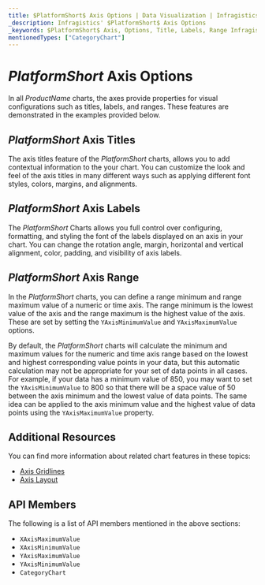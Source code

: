 ```yaml
---
title: $PlatformShort$ Axis Options | Data Visualization | Infragistics
_description: Infragistics' $PlatformShort$ Axis Options
_keywords: $PlatformShort$ Axis, Options, Title, Labels, Range Infragistics
mentionedTypes: ["CategoryChart"]
---
```


# $PlatformShort$ Axis Options

In all $ProductName$ charts, the axes provide properties for visual configurations such as titles, labels, and ranges. These features are demonstrated in the examples provided below.

## $PlatformShort$ Axis Titles

The axis titles feature of the $PlatformShort$ charts, allows you to add contextual information to the your chart. You can customize the look and feel of the axis titles in many different ways such as applying different font styles, colors, margins, and alignments.

<code-view style="height: 450px"
           data-demos-base-url="{environment:dvDemosBaseUrl}"
           iframe-src="{environment:dvDemosBaseUrl}/charts/category-chart-axis-titles"
           alt="$PlatformShort$ Axis Titles Example"
           github-src="charts/category-chart/axis-titles">
</code-view>

<div class="divider--half"></div>


## $PlatformShort$ Axis Labels

The $PlatformShort$ Charts allows you full control over configuring, formatting, and styling the font of the labels displayed on an axis in your chart. You can change the rotation angle, margin, horizontal and vertical alignment, color, padding, and visibility of axis labels.

<code-view style="height: 450px"
           data-demos-base-url="{environment:dvDemosBaseUrl}"
           iframe-src="{environment:dvDemosBaseUrl}/charts/category-chart-axis-labels"
           alt="$PlatformShort$ Axis Labels Example"
           github-src="charts/category-chart/axis-labels">
</code-view>

<div class="divider--half"></div>

## $PlatformShort$ Axis Range

In the $PlatformShort$ charts, you can define a range minimum and range maximum value of a numeric or time axis. The range minimum is the lowest value of the axis and the range maximum is the highest value of the axis. These are set by setting the `YAxisMinimumValue` and `YAxisMaximumValue` options.

By default, the $PlatformShort$ charts will calculate the minimum and maximum values for the numeric and time axis range based on the lowest and highest corresponding value points in your data, but this automatic calculation may not be appropriate for your set of data points in all cases. For example, if your data has a minimum value of 850, you may want to set the `YAxisMinimumValue` to 800 so that there will be a space value of 50 between the axis minimum and the lowest value of data points. The same idea can be applied to the axis minimum value and the highest value of data points using the `YAxisMaximumValue` property.

<code-view style="height: 450px"
           data-demos-base-url="{environment:dvDemosBaseUrl}"
           iframe-src="{environment:dvDemosBaseUrl}/charts/category-chart-axis-range"
           alt="$PlatformShort$ Axis Range Example"
           github-src="charts/category-chart/axis-range">
</code-view>

<div class="divider--half"></div>

<!--
## $PlatformShort$ Axis Scale

TODO add info/example of financial chart with  YAxisMode and YAxisIsLogarithm

-->

## Additional Resources

You can find more information about related chart features in these topics:

- [Axis Gridlines](chart-axis-gridlines.md)
- [Axis Layout](chart-axis-layouts.md)

## API Members

The following is a list of API members mentioned in the above sections:

- `XAxisMaximumValue`
- `XAxisMinimumValue`
- `YAxisMaximumValue`
- `YAxisMinimumValue`
- `CategoryChart`
